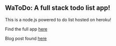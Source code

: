 ## WaToDo: A full stack todo list app!

This is a node.js powered to do list hosted on heroku!

Find the full app [here](https://shielded-basin-88693.herokuapp.com/)

Blog post found [here](https://imatiasc.blogspot.com/2022/07/fullstack-todo-list.html)